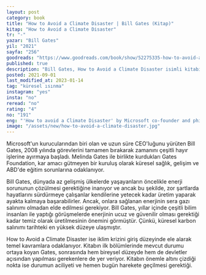 ```yaml
---
layout: post
category: book
title: "How to Avoid a Climate Disaster | Bill Gates (Kitap)"
kitap: "How to Avoid a Climate Disaster"
tr: "-"
yazar: "Bill Gates"
yil: "2021"
sayfa: "256"
goodreads: "https://www.goodreads.com/book/show/52275335-how-to-avoid-a-climate-disaster"
published: true
description: "Bill Gates, How to Avoid a Climate Disaster isimli kitabında iklim krizini giriş düzeyinde ele alarak temel kavramlara odaklanıyor."
posted: 2021-09-01
last_modified_at: 2023-01-14
tag: "küresel ısınma"
instagram: "yes"
insta: "no"
reread: "no"
rating: "4"
no: "191"
eng: "'How to avoid a Climate Disaster' by Microsoft co-founder and philanthropist Bill Gates is an urgent call for action on climate change. According to Bill Gates, in order to prevent the climate crisis, there is no other way but to achieve zero carbon emissions as soon as possible. Although it will be a huge challenge, he is optimistic because of the upcoming technological developments in clean energy. Overall, this book is a guideline for the basics of climate change."
image: "/assets/new/how-to-avoid-a-climate-disaster.jpg"
---
```


Microsoft'un kurucularından biri olan ve uzun süre CEO'luğunu yürüten Bill Gates, 2008 yılında görevlerini tamamen bırakarak zamanını çeşitli hayır işlerine ayırmaya başladı. Melinda Gates ile birlikte kurdukları Gates Foundation, kar amacı gütmeyen bir kuruluş olarak küresel sağlık, gelişim ve ABD'de eğitim sorunlarına odaklanıyor.

Bill Gates, dünyada az gelişmiş ülkelerde yaşayanların öncelikle enerji sorununun çözülmesi gerektiğine inanıyor ve ancak bu şekilde, zor şartlarda hayatlarını sürdürmeye çalışanlar kendilerine yetecek kadar üretim yaparak ayakta kalmaya başarabilirler. Ancak, onlara sağlanan enerjinin sera gazı salınımı olmadan elde edilmesi gerekiyor. Bill Gates, yıllar içinde çeşitli bilim insanları ile yaptığı görüşmelerde enerjinin ucuz ve güvenilir olması gerektiği kadar temiz olarak üretilmesinin önemini görmüştür. Çünkü, küresel karbon salınımı tarihteki en yüksek düzeye ulaşmıştır.

How to Avoid a Climate Disaster ise iklim krizini giriş düzeyinde ele alarak temel kavramlara odaklanıyor. Kitabın ilk bölümlerinde mevcut durumu ortaya koyan Gates, sonrasında hem bireysel düzeyde hem de devletler açısından yapılması gerekenlere de yer veriyor. Kitabın önemle altını çizdiği nokta ise durumun aciliyeti ve hemen bugün harekete geçilmesi gerektiği.
